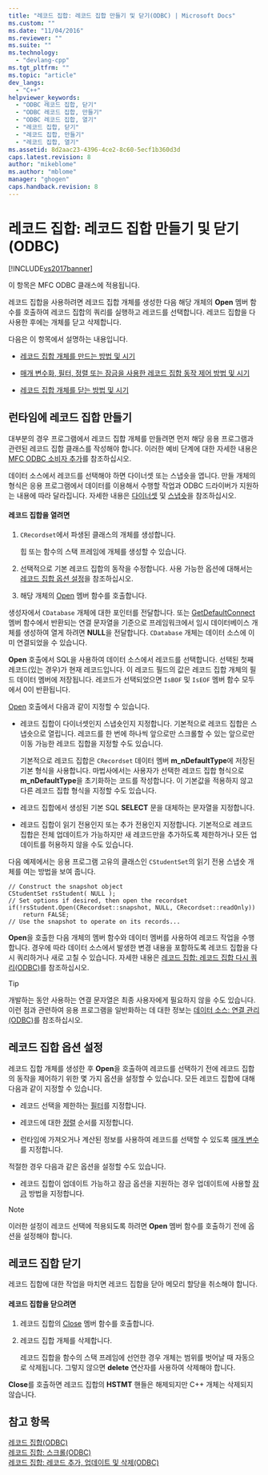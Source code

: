 ```yaml
---
title: "레코드 집합: 레코드 집합 만들기 및 닫기(ODBC) | Microsoft Docs"
ms.custom: ""
ms.date: "11/04/2016"
ms.reviewer: ""
ms.suite: ""
ms.technology: 
  - "devlang-cpp"
ms.tgt_pltfrm: ""
ms.topic: "article"
dev_langs: 
  - "C++"
helpviewer_keywords: 
  - "ODBC 레코드 집합, 닫기"
  - "ODBC 레코드 집합, 만들기"
  - "ODBC 레코드 집합, 열기"
  - "레코드 집합, 닫기"
  - "레코드 집합, 만들기"
  - "레코드 집합, 열기"
ms.assetid: 8d2aac23-4396-4ce2-8c60-5ecf1b360d3d
caps.latest.revision: 8
author: "mikeblome"
ms.author: "mblome"
manager: "ghogen"
caps.handback.revision: 8
---
```

# 레코드 집합: 레코드 집합 만들기 및 닫기(ODBC)
[!INCLUDE[vs2017banner](../../assembler/inline/includes/vs2017banner.md)]

이 항목은 MFC ODBC 클래스에 적용됩니다.  
  
 레코드 집합을 사용하려면 레코드 집합 개체를 생성한 다음 해당 개체의 **Open** 멤버 함수를 호출하여 레코드 집합의 쿼리를 실행하고 레코드를 선택합니다.  레코드 집합을 다 사용한 후에는 개체를 닫고 삭제합니다.  
  
 다음은 이 항목에서 설명하는 내용입니다.  
  
-   [레코드 집합 개체를 만드는 방법 및 시기](#_core_creating_recordsets_at_run_time)  
  
-   [매개 변수화, 필터, 정렬 또는 잠금을 사용한 레코드 집합 동작 제어 방법 및 시기](#_core_setting_recordset_options)  
  
-   [레코드 집합 개체를 닫는 방법 및 시기](#_core_closing_a_recordset)  
  
##  <a name="_core_creating_recordsets_at_run_time"></a> 런타임에 레코드 집합 만들기  
 대부분의 경우 프로그램에서 레코드 집합 개체를 만들려면 먼저 해당 응용 프로그램과 관련된 레코드 집합 클래스를 작성해야 합니다.  이러한 예비 단계에 대한 자세한 내용은 [MFC ODBC 소비자 추가](../../mfc/reference/adding-an-mfc-odbc-consumer.md)를 참조하십시오.  
  
 데이터 소스에서 레코드를 선택해야 하면 다이너셋 또는 스냅숏을 엽니다.  만들 개체의 형식은 응용 프로그램에서 데이터를 이용해서 수행할 작업과 ODBC 드라이버가 지원하는 내용에 따라 달라집니다.  자세한 내용은 [다이너셋](../../data/odbc/dynaset.md) 및 [스냅숏](../../data/odbc/snapshot.md)을 참조하십시오.  
  
#### 레코드 집합을 열려면  
  
1.  `CRecordset`에서 파생된 클래스의 개체를 생성합니다.  
  
     힙 또는 함수의 스택 프레임에 개체를 생성할 수 있습니다.  
  
2.  선택적으로 기본 레코드 집합의 동작을 수정합니다.  사용 가능한 옵션에 대해서는 [레코드 집합 옵션 설정](#_core_setting_recordset_options)을 참조하십시오.  
  
3.  해당 개체의 [Open](../Topic/CRecordset::Open.md) 멤버 함수를 호출합니다.  
  
 생성자에서 `CDatabase` 개체에 대한 포인터를 전달합니다. 또는 [GetDefaultConnect](../Topic/CRecordset::GetDefaultConnect.md) 멤버 함수에서 반환되는 연결 문자열을 기준으로 프레임워크에서 임시 데이터베이스 개체를 생성하여 열게 하려면 **NULL**을 전달합니다.  `CDatabase` 개체는 데이터 소스에 이미 연결되었을 수 있습니다.  
  
 **Open** 호출에서 SQL을 사용하여 데이터 소스에서 레코드를 선택합니다.  선택된 첫째 레코드\(있는 경우\)가 현재 레코드입니다.  이 레코드 필드의 값은 레코드 집합 개체의 필드 데이터 멤버에 저장됩니다.  레코드가 선택되었으면 `IsBOF` 및 `IsEOF` 멤버 함수 모두에서 0이 반환됩니다.  
  
 [Open](../Topic/CRecordset::Open.md) 호출에서 다음과 같이 지정할 수 있습니다.  
  
-   레코드 집합이 다이너셋인지 스냅숏인지 지정합니다.  기본적으로 레코드 집합은 스냅숏으로 열립니다.  레코드를 한 번에 하나씩 앞으로만 스크롤할 수 있는 앞으로만 이동 가능한 레코드 집합을 지정할 수도 있습니다.  
  
     기본적으로 레코드 집합은 `CRecordset` 데이터 멤버 **m\_nDefaultType**에 저장된 기본 형식을 사용합니다.  마법사에서는 사용자가 선택한 레코드 집합 형식으로 **m\_nDefaultType**을 초기화하는 코드를 작성합니다.  이 기본값을 적용하지 않고 다른 레코드 집합 형식을 지정할 수도 있습니다.  
  
-   레코드 집합에서 생성된 기본 SQL **SELECT** 문을 대체하는 문자열을 지정합니다.  
  
-   레코드 집합이 읽기 전용인지 또는 추가 전용인지 지정합니다.  기본적으로 레코드 집합은 전체 업데이트가 가능하지만 새 레코드만을 추가하도록 제한하거나 모든 업데이트를 허용하지 않을 수도 있습니다.  
  
 다음 예제에서는 응용 프로그램 고유의 클래스인 `CStudentSet`의 읽기 전용 스냅숏 개체를 여는 방법을 보여 줍니다.  
  
```  
// Construct the snapshot object  
CStudentSet rsStudent( NULL );  
// Set options if desired, then open the recordset  
if(!rsStudent.Open(CRecordset::snapshot, NULL, CRecordset::readOnly))  
    return FALSE;  
// Use the snapshot to operate on its records...  
```  
  
 **Open**을 호출한 다음 개체의 멤버 함수와 데이터 멤버를 사용하여 레코드 작업을 수행합니다.  경우에 따라 데이터 소스에서 발생한 변경 내용을 포함하도록 레코드 집합을 다시 쿼리하거나 새로 고칠 수 있습니다.  자세한 내용은 [레코드 집합: 레코드 집합 다시 쿼리\(ODBC\)](../../data/odbc/recordset-requerying-a-recordset-odbc.md)를 참조하십시오.  
  
> [!TIP]
>  개발하는 동안 사용하는 연결 문자열은 최종 사용자에게 필요하지 않을 수도 있습니다.  이런 점과 관련하여 응용 프로그램을 일반화하는 데 대한 정보는 [데이터 소스: 연결 관리\(ODBC\)](../../data/odbc/data-source-managing-connections-odbc.md)를 참조하십시오.  
  
##  <a name="_core_setting_recordset_options"></a> 레코드 집합 옵션 설정  
 레코드 집합 개체를 생성한 후 **Open**을 호출하여 레코드를 선택하기 전에 레코드 집합의 동작을 제어하기 위한 몇 가지 옵션을 설정할 수 있습니다.  모든 레코드 집합에 대해 다음과 같이 지정할 수 있습니다.  
  
-   레코드 선택을 제한하는 [필터](../../data/odbc/recordset-filtering-records-odbc.md)를 지정합니다.  
  
-   레코드에 대한 [정렬](../../data/odbc/recordset-sorting-records-odbc.md) 순서를 지정합니다.  
  
-   런타임에 가져오거나 계산된 정보를 사용하여 레코드를 선택할 수 있도록 [매개 변수](../../data/odbc/recordset-parameterizing-a-recordset-odbc.md)를 지정합니다.  
  
 적절한 경우 다음과 같은 옵션을 설정할 수도 있습니다.  
  
-   레코드 집합이 업데이트 가능하고 잠금 옵션을 지원하는 경우 업데이트에 사용할 [잠금](../../data/odbc/recordset-locking-records-odbc.md) 방법을 지정합니다.  
  
> [!NOTE]
>  이러한 설정이 레코드 선택에 적용되도록 하려면 **Open** 멤버 함수를 호출하기 전에 옵션을 설정해야 합니다.  
  
##  <a name="_core_closing_a_recordset"></a> 레코드 집합 닫기  
 레코드 집합에 대한 작업을 마치면 레코드 집합을 닫아 메모리 할당을 취소해야 합니다.  
  
#### 레코드 집합을 닫으려면  
  
1.  레코드 집합의 [Close](../Topic/CRecordset::Close.md) 멤버 함수를 호출합니다.  
  
2.  레코드 집합 개체를 삭제합니다.  
  
     레코드 집합을 함수의 스택 프레임에 선언한 경우 개체는 범위를 벗어날 때 자동으로 삭제됩니다.  그렇지 않으면 **delete** 연산자를 사용하여 삭제해야 합니다.  
  
 **Close**를 호출하면 레코드 집합의 **HSTMT** 핸들은 해제되지만  C\+\+ 개체는 삭제되지 않습니다.  
  
## 참고 항목  
 [레코드 집합\(ODBC\)](../../data/odbc/recordset-odbc.md)   
 [레코드 집합: 스크롤\(ODBC\)](../../data/odbc/recordset-scrolling-odbc.md)   
 [레코드 집합: 레코드 추가, 업데이트 및 삭제\(ODBC\)](../../data/odbc/recordset-adding-updating-and-deleting-records-odbc.md)